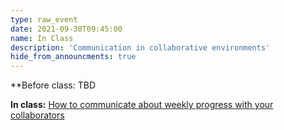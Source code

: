 ```yaml
---
type: raw_event
date: 2021-09-30T09:45:00
name: In Class
description: 'Communication in collaborative environments'
hide_from_announcments: true
---
```


**Before class: TBD

**In class:** [How to communicate about weekly progress with your collaborators](/harvard-cs290/materials/communication-in-collaborative-environments)
